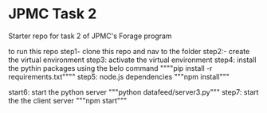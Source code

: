 # JPMC Task 2
Starter repo for task 2 of JPMC's Forage program

to run this repo 
step1- clone this repo  and nav to the folder
step2:- create the virtual environment
step3: activate the virtual environment
step4:
install the pythin packages using the belo command
            """"pip install -r requirements.txt""""
step5: node.js dependencies
        """npm install"""

start6: 
start the python server
           """python datafeed/server3.py"""
step7:
start the the client server
             """npm start"""

